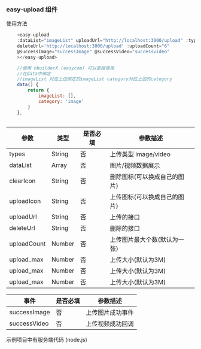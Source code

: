 ### easy-upload 组件

使用方法
```js
	<easy-upload
	:dataList="imageList" uploadUrl="http://localhost:3000/upload" :types="category"
	deleteUrl='http://localhost:3000/upload' :uploadCount="6"
	@successImage="successImage" @successVideo="successvideo"
	></easy-upload>

	//使用 hbuilderX (easycom) 可以直接使用
	//在data中绑定 
	//imageList 对应上边绑定的imageList category对应上边的category
	data() {
		return {
			imageList: [],
			category: 'image'
		}
	},
	
```

|  参数   | 类型  | 是否必填 | 参数描述
|  ----  | ----  | ---- | ----
| types  | String | 否 | 上传类型 image/video
| dataList  | Array | 否 | 图片/视频数据展示
| clearIcon  | String | 否 | 删除图标(可以换成自己的图片)
| uploadIcon  | String | 否 | 上传图标(可以换成自己的图片)
| uploadUrl  | String | 否 | 上传的接口
| deleteUrl  | String | 否 | 删除的接口
| uploadCount  | Number | 否 | 上传图片最大个数(默认为一张)
| upload_max  | Number | 否 | 上传大小(默认为3M)
| upload_max  | Number | 否 | 上传大小(默认为3M)
| upload_max  | Number | 否 | 上传大小(默认为3M)

|  事件  | 是否必填 | 参数描述
|  ---- | ---- | ----
| successImage  | 否 | 上传图片成功事件
| successVideo  |  否 | 上传视频成功回调

示例项目中有服务端代码 (node.js)

